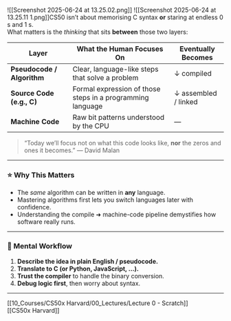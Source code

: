 ![[Screenshot 2025-06-24 at 13.25.02.png]]
![[Screenshot 2025-06-24 at 13.25.11 1.png]]CS50 isn’t about memorising C syntax **or** staring at endless 0 s and 1 s.  
What matters is the *thinking* that sits **between** those two layers:

| Layer                      | What the Human Focuses On                                  | Eventually Becomes   |
| -------------------------- | ---------------------------------------------------------- | -------------------- |
| **Pseudocode / Algorithm** | Clear, language-like steps that solve a problem            | ↓ compiled           |
| **Source Code (e.g., C)**  | Formal expression of those steps in a programming language | ↓ assembled / linked |
| **Machine Code**           | Raw bit patterns understood by the CPU                     | —                    |

> “Today we’ll focus not on what this code looks like, **nor** the zeros and ones it becomes.” — David Malan  

---

### ⭐ Why This Matters  
* The *same* algorithm can be written in **any** language.  
* Mastering algorithms first lets you switch languages later with confidence.  
* Understanding the compile ➜ machine-code pipeline demystifies how software really runs.

---

### 🔄 Mental Workflow  
1. **Describe the idea in plain English / pseudocode.**  
2. **Translate to C (or Python, JavaScript, …).**  
3. **Trust the compiler** to handle the binary conversion.  
4. **Debug logic first**, then worry about syntax.

---

[[10_Courses/CS50x Harvard/00_Lectures/Lecture 0 - Scratch]]  
[[CS50x Harvard]]  

